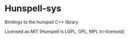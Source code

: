 # Hunspell-sys #

Bindings to the hunspell C++ library


Licensed as MIT (Hunspell is LGPL, GPL, MPL tri-licensed)
